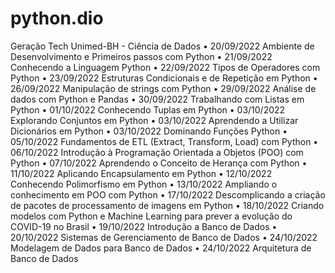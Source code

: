 # python.dio

 Geração Tech Unimed-BH - Ciência de Dados
  • 20/09/2022 Ambiente de Desenvolvimento e Primeiros passos com Python
  • 21/09/2022 Conhecendo a Linguagem Python
  • 22/09/2022 Tipos de Operadores com Python
  • 23/09/2022 Estruturas Condicionais e de Repetição em Python
  • 26/09/2022 Manipulação de strings com Python
  • 29/09/2022 Análise de dados com Python e Pandas
  • 30/09/2022 Trabalhando com Listas em Python
  • 01/10/2022 Conhecendo Tuplas em Python
  • 03/10/2022 Explorando Conjuntos em Python
  • 03/10/2022 Aprendendo a Utilizar Dicionários em Python
  • 03/10/2022 Dominando Funções Python
  • 05/10/2022 Fundamentos de ETL (Extract, Transform, Load) com Python
  • 06/10/2022 Introdução à Programação Orientada a Objetos (POO) com Python
  • 07/10/2022 Aprendendo o Conceito de Herança com Python
  • 11/10/2022 Aplicando Encapsulamento em Python
  • 12/10/2022 Conhecendo Polimorfismo em Python
  • 13/10/2022 Ampliando o conhecimento em POO com Python
  • 17/10/2022 Descomplicando a criação de pacotes de processamento de imagens em Python
  • 18/10/2022 Criando modelos com Python e Machine Learning para prever a evolução do COVID-19 no Brasil
  • 19/10/2022 Introdução a Banco de Dados
  • 20/10/2022 Sistemas de Gerenciamento de Banco de Dados
  • 24/10/2022 Modelagem de Dados para Banco de Dados
  • 24/10/2022 Arquitetura de Banco de Dados
 